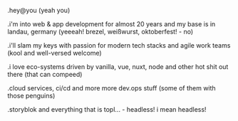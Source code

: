 .hey@you (yeah you) 

.i\'m into web & app development for almost 20 years and my base is in landau, germany (yeeeah! brezel, weißwurst, oktoberfest! - no)

.i\'ll slam my keys with passion for modern tech stacks and agile work teams (kool and well-versed welcome)

.i love eco-systems driven by vanilla, vue, nuxt, node and other hot shit out there (that can compeed)

.cloud services, ci/cd and more more dev.ops stuff (some of them with those penguins)

.storyblok and everything that is topl... - headless! i mean headless!
